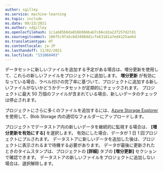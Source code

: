 ```yaml
---
author: sgilley
ms.service: machine-learning
ms.topic: include
ms.date: 09/23/2021
ms.author: sdgilley
ms.openlocfilehash: 1c1ab85b6da016b966bab7c66cd2a22f257d27d1
ms.sourcegitcommit: 106f5c9fa5c6d3498dd1cfe63181a7ed4125ae6d
ms.translationtype: HT
ms.contentlocale: ja-JP
ms.lasthandoff: 11/02/2021
ms.locfileid: "131068403"
---
```

データセットに新しいファイルを追加する予定がある場合は、増分更新を使用して、これらの新しいファイルをプロジェクトに追加します。   **増分更新** が有効になっている場合、ラベル付けの完了率に基づいて、プロジェクトに追加する新しいファイルがないかどうかデータセットが定期的にチェックされます。   プロジェクトに最大 50 万個のファイルが含まれている場合、新しいデータのチェックは停止されます。

プロジェクトにさらに多くのファイルを追加するには、[Azure Storage Explorer](https://azure.microsoft.com/features/storage-explorer/) を使用して、Blob Storage 内の適切なフォルダーにアップロードします。 

プロジェクトでデータストア内の新しいデータを継続的に監視する場合は、 **[増分更新を有効にする]** を選択します。 有効にした場合、データが 1 日 1 回プロジェクトにプルされます。 データストアに新しいデータを追加した後は、プロジェクトに表示されるまで待機する必要があります。  データが最後に更新されたときのタイムスタンプは、プロジェクトの **[詳細]** タブの **[増分更新]** セクションで確認できます。
データストアの新しいファイルをプロジェクトに追加しない場合は、選択解除します。
